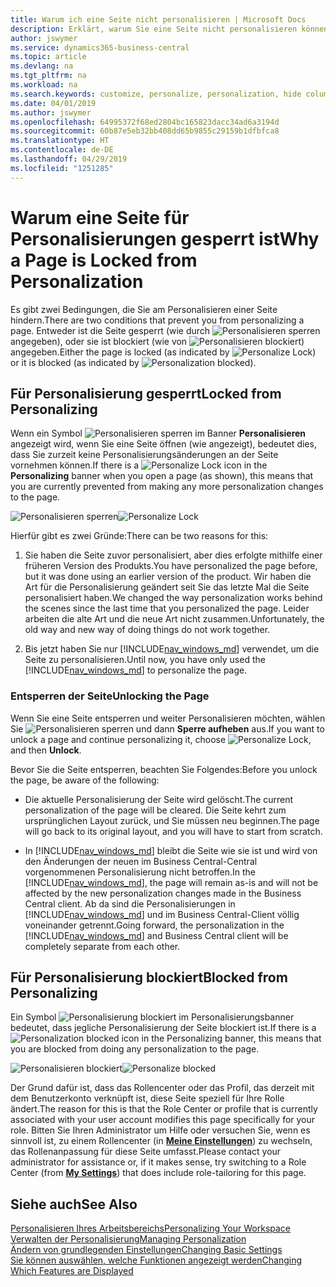 ```yaml
---
title: Warum ich eine Seite nicht personalisieren | Microsoft Docs
description: Erklärt, warum Sie eine Seite nicht personalisieren können und was Sie tun können, um sie zu entsperren, sodass Sie sie anpassen können.
author: jswymer
ms.service: dynamics365-business-central
ms.topic: article
ms.devlang: na
ms.tgt_pltfrm: na
ms.workload: na
ms.search.keywords: customize, personalize, personalization, hide columns, remove fields, move fields
ms.date: 04/01/2019
ms.author: jswymer
ms.openlocfilehash: 64995372f68ed2804bc165823dacc34ad6a3194d
ms.sourcegitcommit: 60b87e5eb32bb408dd65b9855c29159b1dfbfca8
ms.translationtype: HT
ms.contentlocale: de-DE
ms.lasthandoff: 04/29/2019
ms.locfileid: "1251285"
---
```

# <a name="why-a-page-is-locked-from-personalization"></a><span data-ttu-id="811de-103">Warum eine Seite für Personalisierungen gesperrt ist</span><span class="sxs-lookup"><span data-stu-id="811de-103">Why a Page is Locked from Personalization</span></span>

<span data-ttu-id="811de-104">Es gibt zwei Bedingungen, die Sie am Personalisieren einer Seite hindern.</span><span class="sxs-lookup"><span data-stu-id="811de-104">There are two conditions that prevent you from personalizing a page.</span></span> <span data-ttu-id="811de-105">Entweder ist die Seite gesperrt (wie durch ![Personalisieren sperren](media/personalization-lock-icon.png "Personalisieren sperren") angegeben), oder sie ist blockiert (wie von ![Personalisieren blockiert](media/personalization-blocked-icon.png "Personalisieren blockiert")) angegeben.</span><span class="sxs-lookup"><span data-stu-id="811de-105">Either the page is locked (as indicated by ![Personalize Lock](media/personalization-lock-icon.png "Personalize lock")) or it is blocked (as indicated by ![Personalization blocked](media/personalization-blocked-icon.png "Personalization blocked")).</span></span>

## <a name="locked-from-personalizing"></a><span data-ttu-id="811de-106">Für Personalisierung gesperrt</span><span class="sxs-lookup"><span data-stu-id="811de-106">Locked from Personalizing</span></span>

<span data-ttu-id="811de-107">Wenn ein Symbol ![Personalisieren sperren](media/personalization-lock-icon.png "Personalisieren sperren") im Banner **Personalisieren** angezeigt wird, wenn Sie eine Seite öffnen (wie angezeigt), bedeutet dies, dass Sie zurzeit keine Personalisierungsänderungen an der Seite vornehmen können.</span><span class="sxs-lookup"><span data-stu-id="811de-107">If there is a ![Personalize Lock](media/personalization-lock-icon.png "Personalize lock") icon in the **Personalizing** banner when you open a page (as shown), this means that you are currently prevented from making any more personalization changes to the page.</span></span>

<span data-ttu-id="811de-108">![Personalisieren sperren](media/personalization-locked.png "Personalisieren sperren")</span><span class="sxs-lookup"><span data-stu-id="811de-108">![Personalize Lock](media/personalization-locked.png "Personalize lock")</span></span>


<!-- This is because we changed the way personalization works behind the scenes since the last time that you personalized the page. Unfortunately, the old way and new of doing things do not work together.

The page currently includes the last personalization changes that you made. If you want to continue personalizing the page, then you can choose the lock icon and then **Unlock**. Just be aware that if you choose to unlock the page, the current personalization of the page will be cleared, and you will have to start from scratch.
-->

<span data-ttu-id="811de-109">Hierfür gibt es zwei Gründe:</span><span class="sxs-lookup"><span data-stu-id="811de-109">There can be two reasons for this:</span></span>

1. <span data-ttu-id="811de-110">Sie haben die Seite zuvor personalisiert, aber dies erfolgte mithilfe einer früheren Version des Produkts.</span><span class="sxs-lookup"><span data-stu-id="811de-110">You have personalized the page before, but it was done using an earlier version of the product.</span></span> <span data-ttu-id="811de-111">Wir haben die Art für die Personalisierung geändert seit Sie das letzte Mal die Seite personalisiert haben.</span><span class="sxs-lookup"><span data-stu-id="811de-111">We changed the way personalization works behind the scenes since the last time that you personalized the page.</span></span> <span data-ttu-id="811de-112">Leider arbeiten die alte Art und die neue Art nicht zusammen.</span><span class="sxs-lookup"><span data-stu-id="811de-112">Unfortunately, the old way and new way of doing things do not work together.</span></span>

2. <span data-ttu-id="811de-113">Bis jetzt haben Sie nur [!INCLUDE[nav_windows_md](includes/nav_windows_md.md)] verwendet, um die Seite zu personalisieren.</span><span class="sxs-lookup"><span data-stu-id="811de-113">Until now, you have only used the [!INCLUDE[nav_windows_md](includes/nav_windows_md.md)] to personalize the page.</span></span>

### <a name="unlocking-the-page"></a><span data-ttu-id="811de-114">Entsperren der Seite</span><span class="sxs-lookup"><span data-stu-id="811de-114">Unlocking the Page</span></span>

<span data-ttu-id="811de-115">Wenn Sie eine Seite entsperren und weiter Personalisieren möchten, wählen Sie ![Personalisieren sperren](media/personalization-lock-icon.png "Personalisieren sperren") und dann **Sperre aufheben** aus.</span><span class="sxs-lookup"><span data-stu-id="811de-115">If you want to unlock a page and continue personalizing it, choose ![Personalize Lock](media/personalization-lock-icon.png "Personalize lock"), and then **Unlock**.</span></span>  

<span data-ttu-id="811de-116">Bevor Sie die Seite entsperren, beachten Sie Folgendes:</span><span class="sxs-lookup"><span data-stu-id="811de-116">Before you unlock the page, be aware of the following:</span></span>

- <span data-ttu-id="811de-117">Die aktuelle Personalisierung der Seite wird gelöscht.</span><span class="sxs-lookup"><span data-stu-id="811de-117">The current personalization of the page will be cleared.</span></span> <span data-ttu-id="811de-118">Die Seite kehrt zum ursprünglichen Layout zurück, und Sie müssen neu beginnen.</span><span class="sxs-lookup"><span data-stu-id="811de-118">The page will go back to its original layout, and you will have to start from scratch.</span></span>

- <span data-ttu-id="811de-119">In [!INCLUDE[nav_windows_md](includes/nav_windows_md.md)] bleibt die Seite wie sie ist und wird von den Änderungen der neuen im Business Central-Central vorgenommenen Personalisierung nicht betroffen.</span><span class="sxs-lookup"><span data-stu-id="811de-119">In the [!INCLUDE[nav_windows_md](includes/nav_windows_md.md)], the page will remain as-is and will not be affected by the new personalization changes made in the Business Central client.</span></span> <span data-ttu-id="811de-120">Ab da sind die Personalisierungen in [!INCLUDE[nav_windows_md](includes/nav_windows_md.md)] und im Business Central-Client völlig voneinander getrennt.</span><span class="sxs-lookup"><span data-stu-id="811de-120">Going forward, the personalization in the [!INCLUDE[nav_windows_md](includes/nav_windows_md.md)] and Business Central client will be completely separate from each other.</span></span>

## <a name="blocked-from-personalizing"></a><span data-ttu-id="811de-121">Für Personalisierung blockiert</span><span class="sxs-lookup"><span data-stu-id="811de-121">Blocked from Personalizing</span></span>

<span data-ttu-id="811de-122">Ein Symbol ![Personalisierung blockiert](media/personalization-blocked-icon.png "Personalisierung blockiert") im Personalisierungsbanner bedeutet, dass jegliche Personalisierung der Seite blockiert ist.</span><span class="sxs-lookup"><span data-stu-id="811de-122">If there is a ![Personalization blocked](media/personalization-blocked-icon.png "Personalization blocked") icon in the Personalizing banner, this means that you are blocked from doing any personalization to the page.</span></span>

<span data-ttu-id="811de-123">![Personalisieren blockiert](media/personalization-blocked.png "Personalisieren sperren")</span><span class="sxs-lookup"><span data-stu-id="811de-123">![Personalize blocked](media/personalization-blocked.png "Personalize lock")</span></span>

<span data-ttu-id="811de-124">Der Grund dafür ist, dass das Rollencenter oder das Profil, das derzeit mit dem Benutzerkonto verknüpft ist, diese Seite speziell für Ihre Rolle ändert.</span><span class="sxs-lookup"><span data-stu-id="811de-124">The reason for this is that the Role Center or profile that is currently associated with your user account modifies this page specifically for your role.</span></span> <span data-ttu-id="811de-125">Bitten Sie Ihren Administrator um Hilfe oder versuchen Sie, wenn es sinnvoll ist, zu einem Rollencenter (in [**Meine Einstellungen**](https://businesscentral.dynamics.com?page=9176 "Navigieren Sie direkt zu Ihrer Einstellungsseite in Business Central")) zu wechseln, das Rollenanpassung für diese Seite umfasst.</span><span class="sxs-lookup"><span data-stu-id="811de-125">Please contact your administrator for assistance or, if it makes sense, try switching to a Role Center (from  [**My Settings**](https://businesscentral.dynamics.com?page=9176 "Go directly to your user settings page in Business Central")) that does include role-tailoring for this page.</span></span>

## <a name="see-also"></a><span data-ttu-id="811de-126">Siehe auch</span><span class="sxs-lookup"><span data-stu-id="811de-126">See Also</span></span>
[<span data-ttu-id="811de-127">Personalisieren Ihres Arbeitsbereichs</span><span class="sxs-lookup"><span data-stu-id="811de-127">Personalizing Your Workspace</span></span>](ui-personalization-manage.md)  
[<span data-ttu-id="811de-128">Verwalten der Personalisierung</span><span class="sxs-lookup"><span data-stu-id="811de-128">Managing Personalization</span></span>](ui-personalization-manage.md)  
[<span data-ttu-id="811de-129">Ändern von grundlegenden Einstellungen</span><span class="sxs-lookup"><span data-stu-id="811de-129">Changing Basic Settings</span></span>](ui-change-basic-settings.md)  
[<span data-ttu-id="811de-130">Sie können auswählen, welche Funktionen angezeigt werden</span><span class="sxs-lookup"><span data-stu-id="811de-130">Changing Which Features are Displayed</span></span>](ui-experiences.md)  
